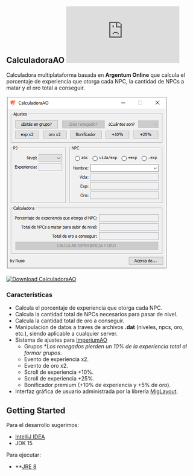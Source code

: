 ## CalculadoraAO [![Download CalculadoraAO](https://sourceforge.net/sflogo.php?type=10&group_id=3243176)](https://sourceforge.net/p/calculadoraao/files/)
Calculadora multiplataforma basada en **Argentum Online** que calcula el porcentaje de experiencia que otorga cada NPC, la cantidad de NPCs a matar y el oro total a conseguir.

![](screenshot.png)

[![Download CalculadoraAO](https://a.fsdn.com/con/app/sf-download-button)](https://sourceforge.net/projects/calculadoraao/files/latest/download)

### Características
- Calcula el porcentaje de experiencia que otorga cada NPC.
- Calcula la cantidad total de NPCs necesarios para pasar de nivel.
- Calcula la cantidad total de oro a conseguir.
- Manipulacion de datos a traves de archivos **.dat** (niveles, npcs, oro, etc.), siendo aplicable a cualquier server.
- Sistema de ajustes para [ImperiumAO](https://www.imperiumao.com.ar/)
	- Grupos *_Los renegados pierden un 10% de la experiencia total al formar grupos_.
	- Evento de experiencia x2.
	- Evento de oro x2.
	- Scroll de experiencia +10%.
	- Scroll de experiencia +25%.
	- Bonificador premium (+10% de experiencia y +5% de oro).
- Interfaz gráfica de usuario administrada por la librería [MigLayout](https://github.com/mikaelgrev/miglayout).

## Getting Started

Para el desarrollo sugerimos:
- [IntelliJ IDEA](https://www.jetbrains.com/es-es/idea/)
- JDK 15

Para ejecutar:
- **[JRE 8](https://www.java.com)
